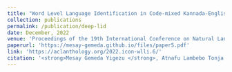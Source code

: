 ```yaml
---
title: "Word Level Language Identification in Code-mixed Kannada-English Texts using Deep Learning Approach"
collection: publications
permalink: /publication/deep-lid
date: December, 2022
venue: 'Proceedings of the 19th International Conference on Natural Language Processing (ICON)'
paperurl: 'https://mesay-gemeda.github.io/files/paper5.pdf'
link: 'https://aclanthology.org/2022.icon-wlli.6/'
citation: '<strong>Mesay Gemeda Yigezu </strong>, Atnafu Lambebo Tonja,  Olga Kolesnikova, Moein Shahiki Tash, Grigori Sidorov, Alexander Gelbukh. 2022. &quot;Word Level Language Identification in Code-mixed Kannada-English Texts using Deep Learning Approach.&quot; <i>Proceedings of the 19th International Conference on Natural Language Processing (ICON)</i>'
---
```

